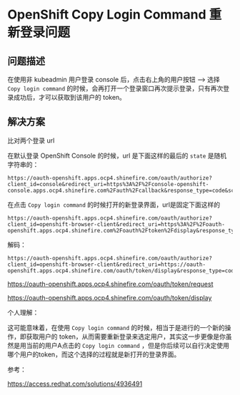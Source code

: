 # OpenShift Copy Login Command 重新登录问题





## 问题描述

在使用非 kubeadmin 用户登录 console 后，点击右上角的用户按钮 --> 选择 `Copy login command` 的时候，会再打开一个登录窗口再次提示登录，只有再次登录成功后，才可以获取到该用户的 token。





## 解决方案

比对两个登录 url 

在默认登录 OpenShift Console 的时候，url 是下面这样的最后的 `state` 是随机字符串的：

```
https://oauth-openshift.apps.ocp4.shinefire.com/oauth/authorize?client_id=console&redirect_uri=https%3A%2F%2Fconsole-openshift-console.apps.ocp4.shinefire.com%2Fauth%2Fcallback&response_type=code&scope=user%3Afull&state=957f5cba
```

在点击 `Copy login command` 的时候打开的新登录界面，url是固定下面这样的

```
https://oauth-openshift.apps.ocp4.shinefire.com/oauth/authorize?client_id=openshift-browser-client&redirect_uri=https%3A%2F%2Foauth-openshift.apps.ocp4.shinefire.com%2Foauth%2Ftoken%2Fdisplay&response_type=code
```

解码：

```
https://oauth-openshift.apps.ocp4.shinefire.com/oauth/authorize?client_id=openshift-browser-client&redirect_uri=https://oauth-openshift.apps.ocp4.shinefire.com/oauth/token/display&response_type=code
```



https://oauth-openshift.apps.ocp4.shinefire.com/oauth/token/request

https://oauth-openshift.apps.ocp4.shinefire.com/oauth/token/display





个人理解：

这可能意味着，在使用 `Copy login command` 的时候，相当于是进行的一个新的操作，即获取用户的 token，从而需要重新登录来选定用户，其实这一步更像是你虽然是用当前的用户A点击的 `Copy login command` ，但是你后续可以自行决定使用哪个用户的token，而这个选择的过程就是新打开的登录界面。



参考：

https://access.redhat.com/solutions/4936491